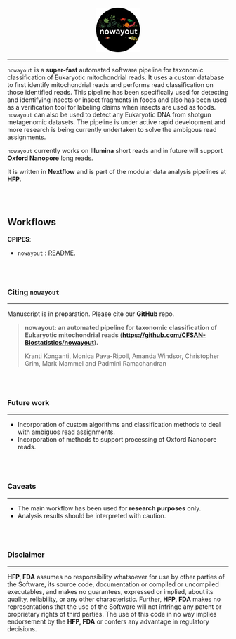 <p align="center">
    <img src="./assets/nowayout-icon.png" width="20%" height="20%" />
</p>

---

`nowayout` is a **super-fast** automated software pipeline for taxonomic classification of Eukaryotic mitochondrial reads. It uses a custom database to first identify mitochondrial reads and performs read classification on those identified reads. This pipeline has been specifically used for detecting and identifying insects or insect fragments in foods and also has been used as a verification tool for labeling claims when insects are used as foods. `nowayout` can also be used to detect any Eukaryotic DNA from shotgun metagenomic datasets. The pipeline is under active rapid development and more research is being currently undertaken to solve the ambigous read assignments.

`nowayout` currently works on **Illumina** short reads and in future will support **Oxford Nanopore** long reads.

It is written in **Nextflow** and is part of the modular data analysis pipelines at **HFP**.

\
&nbsp;

## Workflows

**CPIPES**:

- `nowayout`       : [README](./readme/nowayout.md).

\
&nbsp;

### Citing `nowayout`

---
Manuscript is in preparation. Please cite our **GitHub** repo.

>
>**nowayout: an automated pipeline for taxonomic classification of Eukaryotic mitochondrial reads (<https://github.com/CFSAN-Biostatistics/nowayout>).**
>
>Kranti Konganti, Monica Pava-Ripoll, Amanda Windsor, Christopher Grim, Mark Mammel and Padmini Ramachandran
>

\
&nbsp;

### Future work

---

- Incorporation of custom algorithms and classification methods to deal with ambiguos read assignments.
- Incorporation of methods to support processing of Oxford Nanopore reads.

\
&nbsp;

### Caveats

---

- The main workflow has been used for **research purposes** only.
- Analysis results should be interpreted with caution.

\
&nbsp;

### Disclaimer

---
**HFP, FDA** assumes no responsibility whatsoever for use by other parties of the Software, its source code, documentation or compiled or uncompiled executables, and makes no guarantees, expressed or implied, about its quality, reliability, or any other characteristic. Further, **HFP, FDA** makes no representations that the use of the Software will not infringe any patent or proprietary rights of third parties. The use of this code in no way implies endorsement by the **HFP, FDA** or confers any advantage in regulatory decisions.
